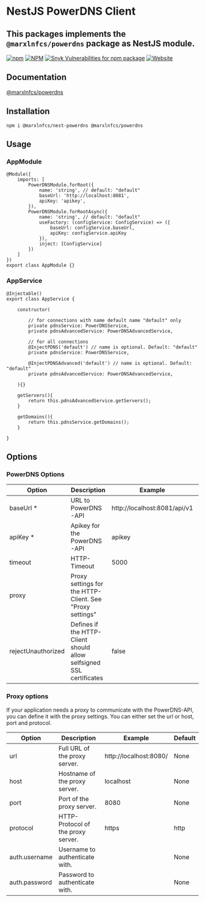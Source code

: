 # NestJS PowerDNS Client

## This packages implements the `@marxlnfcs/powerdns` package as NestJS module.

[![npm](https://ico.y.gy/npm/dm/@marxlnfcs/nest-powerdns?style=flat-square&logo=npm)](https://www.npmjs.com/package/@marxlnfcs/nest-powerdns)
[![NPM](https://ico.y.gy/npm/l/@marxlnfcs/nest-powerdns?style=flat-square&color=brightgreen)](https://www.npmjs.com/package/@marxlnfcs/nest-powerdns)
[![Snyk Vulnerabilities for npm package](https://ico.y.gy/snyk/vulnerabilities/npm/@marxlnfcs/nest-powerdns?style=flat-square&logo=snyk)](https://snyk.io/test/npm/@marxlnfcs/nest-powerdns)
[![Website](https://ico.y.gy/website?down_color=red&down_message=offline&label=repository&up_color=success&up_message=online&url=https%3A%2F%2Fgithub.com%2Fmarxlnfcs%2Fpowerdns&style=flat-square&logo=github)](https://github.com/marxlnfcs/powerdns)

## Documentation
[@marxlnfcs/powerdns](https://github.com/marxlnfcs/powerdns)

## Installation
```
npm i @marxlnfcs/nest-powerdns @marxlnfcs/powerdns
```

## Usage
### AppModule
```
@Module({
    imports: [
        PowerDNSModule.forRoot({
            name: 'string', // default: "default"
            baseUrl: 'http://localhost:8081',
            apiKey: 'apikey',
        }),
        PowerDNSModule.forRootAsync({
            name: 'string', // default: "default"
            useFactory: (configService: ConfigService) => ({
                baseUrl: configService.baseUrl,
                apiKey: configService.apiKey
            }),
            inject: [ConfigService]
        })
    ]
})
export class AppModule {}

```

### AppService
```
@Injectable()
export class AppService {

    constructor(
    
        // for connections with name default name "default" only
        private pdnsService: PowerDNSService,
        private pdnsAdvancedService: PowerDNSAdvancedService,
        
        // for all connections
        @InjectPDNS('default') // name is optional. Default: "default"
        private pdnsService: PowerDNSService,
        
        @InjectPDNSAdvanced('default') // name is optional. Default: "default"
        private pdnsAdvancedService: PowerDNSAdvancedService,
        
    ){}
   
    getServers(){
        return this.pdnsAdvancedService.getServers();
    }
   
    getDomains(){
        return this.pdnsService.getDomains();
    }
   
}

```

## Options
### PowerDNS Options
| Option               | Description                                                             | Example                      | Default |
|----------------------|-------------------------------------------------------------------------|------------------------------|---------|
| baseUrl *            | URL to PowerDNS-API                                                     | http://localhost:8081/api/v1 | None    |
| apiKey *             | Apikey for the PowerDNS-API                                             | apikey                       | None    |
| timeout              | HTTP-Timeout                                                            | 5000                         | 5000    |
| proxy                | Proxy settings for the HTTP-Client. See "Proxy settings"                |                              |         |
| rejectUnauthorized   | Defines if the HTTP-Client should allow selfsigned SSL certificates     | false                        | false   |

### Proxy options
If your application needs a proxy to communicate with the PowerDNS-API, you can define it with the proxy settings.
You can either set the url or host, port and protocol.

| Option        | Description                        | Example                | Default |
|---------------|------------------------------------|------------------------|---------|
| url           | Full URL of the proxy server.      | http://localhost:8080/ | None    |
| host          | Hostname of the proxy server.      | localhost              | None    |
| port          | Port of the proxy server.          | 8080                   | None    |
| protocol      | HTTP-Protocol of the proxy server. | https                  | http    |
| auth.username | Username to authenticate with.     |                        | None    |
| auth.password | Password to authenticate with.     |                        | None    |